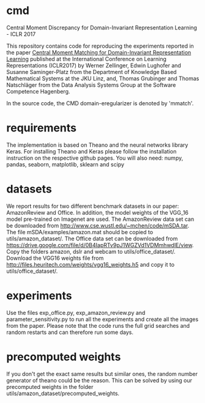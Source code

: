 # cmd
Central Moment Discrepancy for Domain-Invariant Representation Learning - ICLR 2017

This repository contains code for reproducing the experiments reported in the paper [Central Moment Matching for Domain-Invariant Representation Learning](http://openreview.net/forum?id=SkB-_mcel) published at the International Conference on Learning Representations (ICLR2017) by Werner Zellinger, Edwin Lughofer and Susanne Saminger-Platz from the Department of Knowledge Based Mathematical Systems at the JKU Linz, and, Thomas Grubinger and Thomas Natschläger from the Data Analysis Systems Group at the Software Competence Hagenberg.

In the source code, the CMD domain-eregularizer is denoted by 'mmatch'.

# requirements
The implementation is based on Theano and the neural networks library Keras. For installing Theano and Keras please follow the installation instruction on the respective github pages. You will also need: numpy, pandas, seaborn, matplotlib, sklearn and scipy

# datasets
We report results for two different benchmark datasets in our paper: AmazonReview and Office. In addition, the model weights of the VGG_16 model pre-trained on Imagenet are used. The AmazonReview data set can be downloaded from http://www.cse.wustl.edu/~mchen/code/mSDA.tar. The file mSDA/examples/amazon.mat should be copied to utils/amazon_dataset/. The Office data set can be downloaded from https://drive.google.com/file/d/0B4IapRTv9pJ1WGZVd1VDMmhwdlE/view. Copy the folders amazon, dslr and webcam to utils/office_dataset/. Download the VGG16 weights file from http://files.heuritech.com/weights/vgg16_weights.h5 and copy it to  utils/office_dataset/.

# experiments
Use the files exp_office.py, exp_amazon_review.py and parameter_sensitivity.py to run all the experiments and create all the images from the paper. Please note that the code runs the full grid searches and random restarts and can therefore run some days.

# precomputed weights
If you don't get the exact same results but similar ones, the random number generator of theano could be the reason. This can be solved by using our precomputed weights in the folder utils/amazon_dataset/precomputed_weights.

